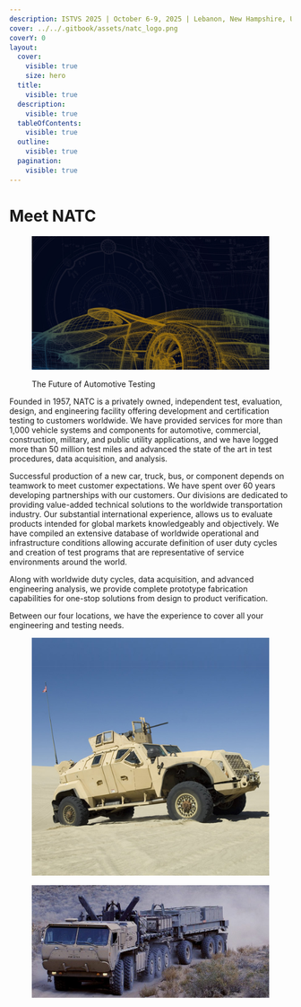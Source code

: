 ```yaml
---
description: ISTVS 2025 | October 6-9, 2025 | Lebanon, New Hampshire, USA
cover: ../../.gitbook/assets/natc_logo.png
coverY: 0
layout:
  cover:
    visible: true
    size: hero
  title:
    visible: true
  description:
    visible: true
  tableOfContents:
    visible: true
  outline:
    visible: true
  pagination:
    visible: true
---
```


# Meet NATC

<figure><img src="../../.gitbook/assets/The-Future-of-Automotive-Testing.jpg" alt=""><figcaption><p>The Future of Automotive Testing</p></figcaption></figure>

Founded in 1957, NATC is a privately owned, independent test, evaluation, design, and engineering facility offering development and certification testing to customers worldwide. We have provided services for more than 1,000 vehicle systems and components for automotive, commercial, construction, military, and public utility applications, and we have logged more than 50 million test miles and advanced the state of the art in test procedures, data acquisition, and analysis.

Successful production of a new car, truck, bus, or component depends on teamwork to meet customer expectations. We have spent over 60 years developing partnerships with our customers. Our divisions are dedicated to providing value-added technical solutions to the worldwide transportation industry. Our substantial international experience, allows us to evaluate products intended for global markets knowledgeably and objectively. We have compiled an extensive database of worldwide operational and infrastructure conditions allowing accurate definition of user duty cycles and creation of test programs that are representative of service environments around the world.

Along with worldwide duty cycles, data acquisition, and advanced engineering analysis, we provide complete prototype fabrication capabilities for one-stop solutions from design to product verification.

Between our four locations, we have the experience to cover all your engineering and testing needs.

<div align="left"><figure><img src="../../.gitbook/assets/Vehicle-Mobility-Solutions.jpg" alt=""><figcaption></figcaption></figure> <figure><img src="../../.gitbook/assets/automotive-testing-pioneering-834x396.jpg" alt=""><figcaption></figcaption></figure></div>
